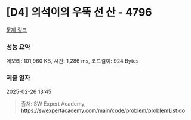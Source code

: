 # [D4] 의석이의 우뚝 선 산 - 4796 

[문제 링크](https://swexpertacademy.com/main/code/problem/problemDetail.do?contestProbId=AWS2h6AKBCoDFAVT) 

### 성능 요약

메모리: 101,960 KB, 시간: 1,286 ms, 코드길이: 924 Bytes

### 제출 일자

2025-02-26 13:45



> 출처: SW Expert Academy, https://swexpertacademy.com/main/code/problem/problemList.do